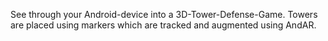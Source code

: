 See through your Android-device into a 3D-Tower-Defense-Game.
Towers are placed using markers which are tracked and augmented using AndAR.